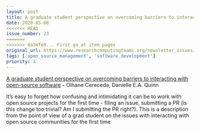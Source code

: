 ```yaml
---
layout: post
title: A graduate student perspective on overcoming barriers to interacting with open-source software - Oihane Cereceda, Danielle E.A. Quinn
date: 2020-05-08
<<<<<<< HEAD
issue_number: 23
=======
>>>>>>> 0a34fe0... First go at item pages
original_url: https://www.researchcomputingteams.org/newsletter_issues/0023
tags: ['open_source_management', 'software_development']
priority: 3
---
```


<!-- markdownlint-disable MD033 -->
<!-- markdownlint-disable MD041 -->
<!-- markdownlint-disable MD049 -->

[A graduate student perspective on overcoming barriers to interacting with open-source software](https://www.facetsjournal.com/doi/10.1139/facets-2019-0020#ttl4) - Oihane Cereceda, Danielle E.A. Quinn

It’s easy to forget how confusing and intimidating it can be to work with open source projects for the first time - filing an issue, submitting a PR (is this change too trivial?  Am I submitting the PR right?).  This is a description from the point of view of a grad student on the issues with interacting with open source communities for the first time

